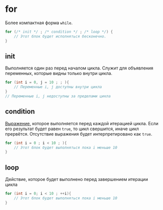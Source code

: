 # for

Более компактная форма `while`.

```C#
for (/* init */ ; /* condition */ ; /* loop */) {
    // Этот блок будет исполняться бесконечно.
}
```

## init

Выполняется один раз перед началом цикла. Служит для объявления переменных, которые видны только внутри цикла.

```C#
for (int i = 0, j = 10 ; ; ){
    // Переменные i, j доступны внутри цикла
}
// Переменные i, j недоступны за пределами цикла
```

## condition

[Выражение,](expressions.md) которое выполняется перед каждой итерацией цикла. Если его результат будет равен `true`, то
цикл свершится, иначе цикл прервётся. Отсутствие выражения будет интерпретировано как `true`.

```C#
for (int i = 0 ; i < 10 ; ){
    // Этот блок будет выполняться пока i меньше 10
}
```

## loop

Действие, которое будет выполнено перед завершением итерации цикла

```C#
for (int i = 0; i < 10 ; ++i){
    // Этот блок будет выполняться пока i меньше 10
}
```